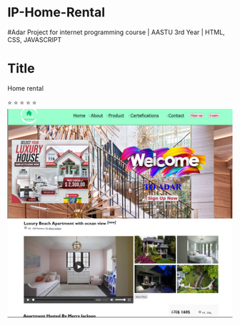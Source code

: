 # IP-Home-Rental
#Adar
Project for internet programming course | AASTU 3rd Year | HTML, CSS, JAVASCRIPT
# Title
Home rental

⭐ ⭐ ⭐ ⭐ ⭐ 
<br>
 <img src="src/images/adra1.png" alt="">
 <br>
  <img src="src/images/adar2.png" alt="">

